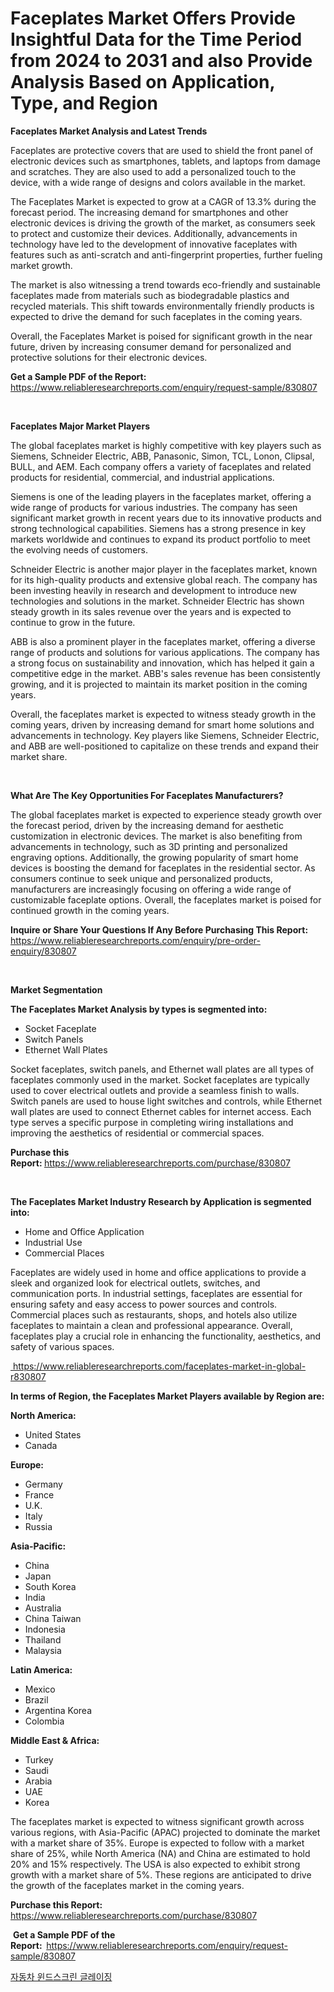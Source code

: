 <p><h1>Faceplates Market Offers Provide Insightful Data for the Time Period from 2024 to 2031 and also Provide Analysis Based on Application, Type, and Region</h1></p><p><strong>Faceplates Market Analysis and Latest Trends</strong></p>
<p><p>Faceplates are protective covers that are used to shield the front panel of electronic devices such as smartphones, tablets, and laptops from damage and scratches. They are also used to add a personalized touch to the device, with a wide range of designs and colors available in the market.</p><p>The Faceplates Market is expected to grow at a CAGR of 13.3% during the forecast period. The increasing demand for smartphones and other electronic devices is driving the growth of the market, as consumers seek to protect and customize their devices. Additionally, advancements in technology have led to the development of innovative faceplates with features such as anti-scratch and anti-fingerprint properties, further fueling market growth.</p><p>The market is also witnessing a trend towards eco-friendly and sustainable faceplates made from materials such as biodegradable plastics and recycled materials. This shift towards environmentally friendly products is expected to drive the demand for such faceplates in the coming years.</p><p>Overall, the Faceplates Market is poised for significant growth in the near future, driven by increasing consumer demand for personalized and protective solutions for their electronic devices.</p></p>
<p><strong>Get a Sample PDF of the Report:&nbsp;</strong> <a href="https://www.reliableresearchreports.com/enquiry/request-sample/830807">https://www.reliableresearchreports.com/enquiry/request-sample/830807</a></p>
<p>&nbsp;</p>
<p><strong>Faceplates Major Market Players</strong></p>
<p><p>The global faceplates market is highly competitive with key players such as Siemens, Schneider Electric, ABB, Panasonic, Simon, TCL, Lonon, Clipsal, BULL, and AEM. Each company offers a variety of faceplates and related products for residential, commercial, and industrial applications.</p><p>Siemens is one of the leading players in the faceplates market, offering a wide range of products for various industries. The company has seen significant market growth in recent years due to its innovative products and strong technological capabilities. Siemens has a strong presence in key markets worldwide and continues to expand its product portfolio to meet the evolving needs of customers.</p><p>Schneider Electric is another major player in the faceplates market, known for its high-quality products and extensive global reach. The company has been investing heavily in research and development to introduce new technologies and solutions in the market. Schneider Electric has shown steady growth in its sales revenue over the years and is expected to continue to grow in the future.</p><p>ABB is also a prominent player in the faceplates market, offering a diverse range of products and solutions for various applications. The company has a strong focus on sustainability and innovation, which has helped it gain a competitive edge in the market. ABB's sales revenue has been consistently growing, and it is projected to maintain its market position in the coming years.</p><p>Overall, the faceplates market is expected to witness steady growth in the coming years, driven by increasing demand for smart home solutions and advancements in technology. Key players like Siemens, Schneider Electric, and ABB are well-positioned to capitalize on these trends and expand their market share.</p></p>
<p>&nbsp;</p>
<p><strong>What Are The Key Opportunities For Faceplates Manufacturers?</strong></p>
<p><p>The global faceplates market is expected to experience steady growth over the forecast period, driven by the increasing demand for aesthetic customization in electronic devices. The market is also benefiting from advancements in technology, such as 3D printing and personalized engraving options. Additionally, the growing popularity of smart home devices is boosting the demand for faceplates in the residential sector. As consumers continue to seek unique and personalized products, manufacturers are increasingly focusing on offering a wide range of customizable faceplate options. Overall, the faceplates market is poised for continued growth in the coming years.</p></p>
<p><strong>Inquire or Share Your Questions If Any Before Purchasing This Report:</strong> <a href="https://www.reliableresearchreports.com/enquiry/pre-order-enquiry/830807">https://www.reliableresearchreports.com/enquiry/pre-order-enquiry/830807</a></p>
<p>&nbsp;</p>
<p><strong>Market Segmentation</strong></p>
<p><strong>The Faceplates Market Analysis by types is segmented into:</strong></p>
<p><ul><li>Socket Faceplate</li><li>Switch Panels</li><li>Ethernet Wall Plates</li></ul></p>
<p><p>Socket faceplates, switch panels, and Ethernet wall plates are all types of faceplates commonly used in the market. Socket faceplates are typically used to cover electrical outlets and provide a seamless finish to walls. Switch panels are used to house light switches and controls, while Ethernet wall plates are used to connect Ethernet cables for internet access. Each type serves a specific purpose in completing wiring installations and improving the aesthetics of residential or commercial spaces.</p></p>
<p><strong>Purchase this Report:&nbsp;</strong><a href="https://www.reliableresearchreports.com/purchase/830807">https://www.reliableresearchreports.com/purchase/830807</a></p>
<p>&nbsp;</p>
<p><strong>The Faceplates Market Industry Research by Application is segmented into:</strong></p>
<p><ul><li>Home and Office Application</li><li>Industrial Use</li><li>Commercial Places</li></ul></p>
<p><p>Faceplates are widely used in home and office applications to provide a sleek and organized look for electrical outlets, switches, and communication ports. In industrial settings, faceplates are essential for ensuring safety and easy access to power sources and controls. Commercial places such as restaurants, shops, and hotels also utilize faceplates to maintain a clean and professional appearance. Overall, faceplates play a crucial role in enhancing the functionality, aesthetics, and safety of various spaces.</p></p>
<p><a href="https://www.reliableresearchreports.com/faceplates-market-in-global-r830807">&nbsp;https://www.reliableresearchreports.com/faceplates-market-in-global-r830807</a></p>
<p><strong>In terms of Region, the Faceplates Market Players available by Region are:</strong></p>
<p>
    <p> <strong> North America: </strong>
        <ul>
            <li>United States</li>
            <li>Canada</li>
        </ul>
        </p> 
    <p> <strong> Europe: </strong>
        <ul>
            <li>Germany</li>
            <li>France</li>
            <li>U.K.</li>
            <li>Italy</li>
            <li>Russia</li>
        </ul>
        </p> 
    <p> <strong> Asia-Pacific: </strong>
        <ul>
            <li>China</li>
            <li>Japan</li>
            <li>South Korea</li>
            <li>India</li>
            <li>Australia</li>
            <li>China Taiwan</li>
            <li>Indonesia</li>
            <li>Thailand</li>
            <li>Malaysia</li>
        </ul>
        </p> 
    <p> <strong> Latin America: </strong>
        <ul>
            <li>Mexico</li>
            <li>Brazil</li>
            <li>Argentina Korea</li>
            <li>Colombia</li>
        </ul>
        </p> 
    <p> <strong> Middle East & Africa: </strong>
        <ul>
            <li>Turkey</li>
            <li>Saudi</li>
            <li>Arabia</li>
            <li>UAE</li>
            <li>Korea</li>
        </ul>
    </p>
    </p>
<p><p>The faceplates market is expected to witness significant growth across various regions, with Asia-Pacific (APAC) projected to dominate the market with a market share of 35%. Europe is expected to follow with a market share of 25%, while North America (NA) and China are estimated to hold 20% and 15% respectively. The USA is also expected to exhibit strong growth with a market share of 5%. These regions are anticipated to drive the growth of the faceplates market in the coming years.</p></p>
<p><strong>Purchase this Report: </strong><a href="https://www.reliableresearchreports.com/purchase/830807">https://www.reliableresearchreports.com/purchase/830807</a></p>
<p>&nbsp;<strong>Get a Sample PDF of the Report:&nbsp;&nbsp;</strong><a href="https://www.reliableresearchreports.com/enquiry/request-sample/830807">https://www.reliableresearchreports.com/enquiry/request-sample/830807</a></p>
<p><strong></strong></p>
<p><p><a href="https://github.com/AlexanderElliott1993/Market-Research-Report-List-1/blob/main/5780948155050.md">자동차 윈드스크린 글레이징</a></p></p>